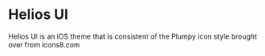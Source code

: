 # Helios UI

Helios UI is an iOS theme that is consistent of the Plumpy icon style brought over from icons8.com
